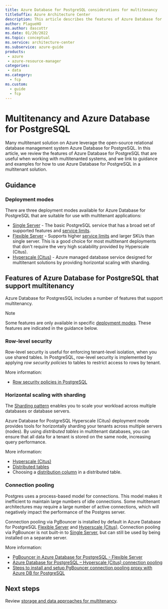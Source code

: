 ```yaml
---
title: Azure Database for PostgreSQL considerations for multitenancy
titleSuffix: Azure Architecture Center
description: This article describes the features of Azure Database for PostgreSQL that are useful when working with multitenanted systems, and links to guidance and examples for how to use Azure Database for PostgreSQL in a multitenant solution.
author: PlagueHO
ms.author: dascottr
ms.date: 01/20/2022
ms.topic: conceptual
ms.service: architecture-center
ms.subservice: azure-guide
products:
 - azure
 - azure-resource-manager
categories:
 - data
ms.category:
  - fcp
ms.custom:
  - guide
  - fcp
---
```


# Multitenancy and Azure Database for PostgreSQL

Many multitenant solution on Azure leverage the open-source relational database management system Azure Database for PostgreSQL. In this article, we review the features of Azure Database for PostgreSQL that are useful when working with multitenanted systems, and we link to guidance and examples for how to use Azure Database for PostgreSQL in a multitenant solution.

## Guidance

### Deployment modes

There are three deployment modes available for Azure Database for PostgreSQL that are suitable for use with multitenant applications:

- [Single Server](/azure/postgresql/single-server/) - The basic PostgreSQL service that has a broad set of supported features and [service limits](/azure/postgresql/concepts-limits).
- [Flexible Server](/azure/postgresql/flexible-server/) - Supports higher [service limits](/azure/postgresql/flexible-server/concepts-limits) and larger SKUs than single server. This is a good choice for most multitenant deployments that don't require the very high scalability provided by Hyperscale (Citus).
- [Hyperscale (Citus)](/azure/postgresql/hyperscale/) - Azure managed database service designed for multitenant solutions by providing horizontal scaling with sharding.

## Features of Azure Database for PostgreSQL that support multitenancy

Azure Database for PostgresSQL includes a number of features that support multitenancy.

> [!NOTE]
> Some features are only available in specific [deployment modes](#deployment-modes). These features are indicated in the guidance below.

### Row-level security

Row-level security is useful for enforcing tenant-level isolation, when you use shared tables. In PostgreSQL, row-level security is implemented by applying _row security policies_ to tables to restrict access to rows by tenant.

More information:

- [Row security policies in PostgreSQL](https://www.postgresql.org/docs/14/ddl-rowsecurity.html)

### Horizontal scaling with sharding

The [Sharding pattern](/azure/architecture/patterns/sharding) enables you to scale your workload across multiple databases or database servers.

Azure Database for PostgreSQL Hyperscale (Citus) deployment mode provides tools for horizontally sharding your tenants across multiple servers (nodes). By using _distributed tables_ in multitenant databases, you can ensure that all data for a tenant is stored on the same node, increasing query performance.

More information:

- [Hyperscale (Citus)](/azure/postgresql/tutorial-design-database-hyperscale-multi-tenant)
- [Distributed tables](/azure/postgresql/hyperscale/concepts-nodes#type-1-distributed-tables)
- Choosing a [distribution column](/azure/postgresql/hyperscale/concepts-choose-distribution-column) in a distributed table.

### Connection pooling

Postgres uses a process-based model for connections. This model makes it inefficient to maintain large numbers of idle connections. Some multitenant architectures may require a large number of active connections, which will negatively impact the performance of the Postgres server.

Connection pooling via PgBouncer is installed by default in Azure Database for PostgreSQL [Flexible Server](/azure/postgresql/flexible-server/) and [Hyperscale (Citus)](/azure/postgresql/hyperscale/). Connection pooling via PgBouncer is not built-in to [Single Server](/azure/postgresql/single-server/), but can still be used by being installed on a separate server.

More information:

- [PgBouncer in Azure Database for PostgreSQL - Flexible Server](/azure/postgresql/hyperscale/concepts-connection-pool)
- [Azure Database for PostgreSQL – Hyperscale (Citus) connection pooling](/azure/postgresql/flexible-server/concepts-pgbouncer)
- [Steps to install and setup PgBouncer connection pooling proxy with Azure DB for PostgreSQL](https://techcommunity.microsoft.com/t5/azure-database-for-postgresql/steps-to-install-and-setup-pgbouncer-connection-pooling-proxy/ba-p/730555)

## Next steps

Review [storage and data approaches for multitenancy](../approaches/storage-data.md).
